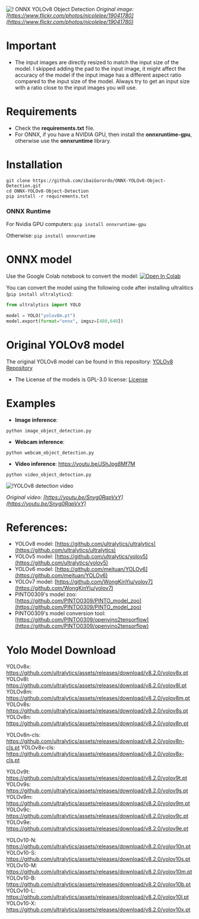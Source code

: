 ![! ONNX YOLOv8 Object Detection](https://github.com/ibaiGorordo/ONNX-YOLOv8-Object-Detection/raw/main/doc/img/detected_objects.jpg)
*Original image: [https://www.flickr.com/photos/nicolelee/19041780](https://www.flickr.com/photos/nicolelee/19041780)*

# Important
- The input images are directly resized to match the input size of the model. I skipped adding the pad to the input image, it might affect the accuracy of the model if the input image has a different aspect ratio compared to the input size of the model. Always try to get an input size with a ratio close to the input images you will use.

# Requirements

 * Check the **requirements.txt** file.
 * For ONNX, if you have a NVIDIA GPU, then install the **onnxruntime-gpu**, otherwise use the **onnxruntime** library.

# Installation
```shell
git clone https://github.com/ibaiGorordo/ONNX-YOLOv8-Object-Detection.git
cd ONNX-YOLOv8-Object-Detection
pip install -r requirements.txt
```
### ONNX Runtime
For Nvidia GPU computers:
`pip install onnxruntime-gpu`

Otherwise:
`pip install onnxruntime`

# ONNX model
Use the Google Colab notebook to convert the model: [![Open In Colab](https://colab.research.google.com/assets/colab-badge.svg)](https://colab.research.google.com/drive/1-yZg6hFg27uCPSycRCRtyezHhq_VAHxQ?usp=sharing)

You can convert the model using the following code after installing ultralitics (`pip install ultralytics`):
```python
from ultralytics import YOLO

model = YOLO("yolov8m.pt") 
model.export(format="onnx", imgsz=[480,640])
```

[//]: # (The original models were converted to different formats &#40;including .onnx&#41; by [PINTO0309]&#40;https://github.com/PINTO0309&#41;. Download the models from **[his repository]**&#40;https://github.com/PINTO0309/PINTO_model_zoo/tree/main/345_YOLOv8&#41;. For that, you can either run the `download_single_batch.sh` or copy the download link inside that script in your browser to manually download the file. Then, extract and copy the downloaded onnx models &#40;for example `yolov8m_480x640.onnx`&#41; to your **[models directory]&#40;https://github.com/ibaiGorordo/ONNX-YOLOv8-Object-Detection/tree/main/models&#41;**, and fix the file name in the python scripts accordingly.)

# Original YOLOv8 model
The original YOLOv8 model can be found in this repository: [YOLOv8 Repository](https://github.com/ultralytics/ultralytics)
- The License of the models is GPL-3.0 license: [License](https://github.com/ultralytics/ultralytics/blob/main/LICENSE)

# Examples

 * **Image inference**:
 ```shell
 python image_object_detection.py
 ```

 * **Webcam inference**:
 ```shell
 python webcam_object_detection.py
 ```

 * **Video inference**: https://youtu.be/JShJpg8Mf7M
 ```shell
 python video_object_detection.py
 ```

 ![!YOLOv8 detection video](https://github.com/ibaiGorordo/ONNX-YOLOv8-Object-Detection/raw/main/doc/img/yolov8_video.gif)

  *Original video: [https://youtu.be/Snyg0RqpVxY](https://youtu.be/Snyg0RqpVxY)*

# References:
* YOLOv8 model: [https://github.com/ultralytics/ultralytics](https://github.com/ultralytics/ultralytics)
* YOLOv5 model: [https://github.com/ultralytics/yolov5](https://github.com/ultralytics/yolov5)
* YOLOv6 model: [https://github.com/meituan/YOLOv6](https://github.com/meituan/YOLOv6)
* YOLOv7 model: [https://github.com/WongKinYiu/yolov7](https://github.com/WongKinYiu/yolov7)
* PINTO0309's model zoo: [https://github.com/PINTO0309/PINTO_model_zoo](https://github.com/PINTO0309/PINTO_model_zoo)
* PINTO0309's model conversion tool: [https://github.com/PINTO0309/openvino2tensorflow](https://github.com/PINTO0309/openvino2tensorflow)

# Yolo Model Download
YOLOv8x: https://github.com/ultralytics/assets/releases/download/v8.2.0/yolov8x.pt
YOLOv8l: https://github.com/ultralytics/assets/releases/download/v8.2.0/yolov8l.pt
YOLOv8m: https://github.com/ultralytics/assets/releases/download/v8.2.0/yolov8m.pt
YOLOv8s: https://github.com/ultralytics/assets/releases/download/v8.2.0/yolov8s.pt
YOLOv8n: https://github.com/ultralytics/assets/releases/download/v8.2.0/yolov8n.pt

YOLOv8n-cls: https://github.com/ultralytics/assets/releases/download/v8.2.0/yolov8n-cls.pt
YOLOv8x-cls: https://github.com/ultralytics/assets/releases/download/v8.2.0/yolov8x-cls.pt

YOLOv9t: https://github.com/ultralytics/assets/releases/download/v8.2.0/yolov9t.pt
YOLOv9s: https://github.com/ultralytics/assets/releases/download/v8.2.0/yolov9s.pt
YOLOv9m: https://github.com/ultralytics/assets/releases/download/v8.2.0/yolov9m.pt
YOLOv9c: https://github.com/ultralytics/assets/releases/download/v8.2.0/yolov9c.pt
YOLOv9e: https://github.com/ultralytics/assets/releases/download/v8.2.0/yolov9e.pt

YOLOv10-N: https://github.com/ultralytics/assets/releases/download/v8.2.0/yolov10n.pt
YOLOv10-S: https://github.com/ultralytics/assets/releases/download/v8.2.0/yolov10s.pt
YOLOv10-M: https://github.com/ultralytics/assets/releases/download/v8.2.0/yolov10m.pt
YOLOv10-B: https://github.com/ultralytics/assets/releases/download/v8.2.0/yolov10b.pt
YOLOv10-L: https://github.com/ultralytics/assets/releases/download/v8.2.0/yolov10l.pt
YOLOv10-X: https://github.com/ultralytics/assets/releases/download/v8.2.0/yolov10x.pt
